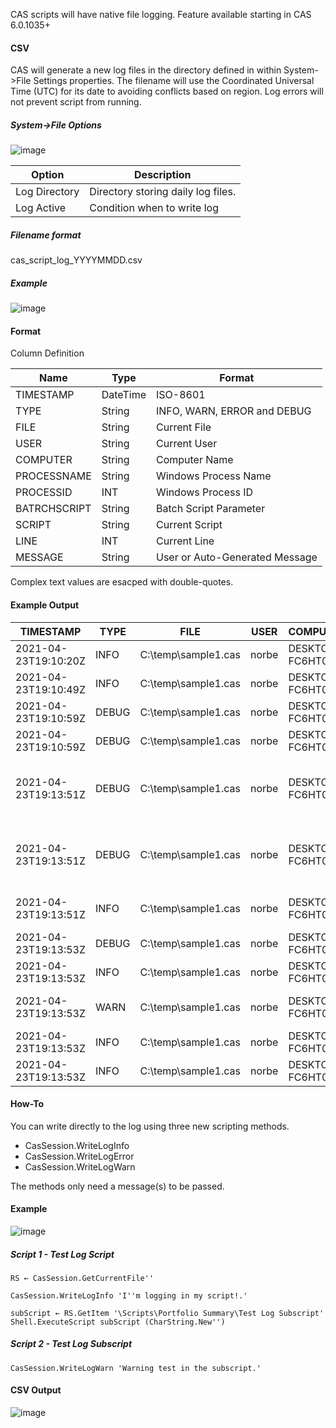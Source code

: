 CAS scripts will have native file logging.  Feature available starting in CAS 6.0.1035+  

#### CSV 

CAS will generate a new log files in the directory defined in within System->File Settings properties.  The filename will use the Coordinated Universal Time (UTC) for its date to avoiding conflicts based on region.  Log errors will not prevent script from running.  

##### System->File Options

![image](https://user-images.githubusercontent.com/5807754/115915373-dc88aa80-a438-11eb-81ba-129eb0b274cd.png)

Option | Description
--|--
Log Directory|Directory storing daily log files.
Log Active|Condition when to write log

##### Filename format
cas_script_log_YYYYMMDD.csv

##### Example
![image](https://user-images.githubusercontent.com/5807754/115907462-86af0500-a42e-11eb-871a-d03eb54399d7.png)

#### Format

Column Definition

Name|Type|Format
--|--|--
TIMESTAMP|DateTime|ISO-8601
TYPE|String|INFO, WARN, ERROR and DEBUG
FILE|String|Current File
USER|String|Current User
COMPUTER|String|Computer Name
PROCESSNAME|String|Windows Process Name
PROCESSID|INT|Windows Process ID
BATRCHSCRIPT|String|Batch Script Parameter
SCRIPT|String|Current Script
LINE|INT|Current Line
MESSAGE|String|User or Auto-Generated Message

Complex text values are esacped with double-quotes.

#### Example Output

TIMESTAMP|TYPE|FILE|USER|COMPUTER|PROCESSNAME|PROCESSID|BATCHSCRIPT|SCRIPT|LINE|MESSAGE
--|--|--|--|--|--|--|--|--|--|--
2021-04-23T19:10:20Z|INFO|C:\temp\sample1.cas|norbe|DESKTOP-FC6HT0G|dyalog|9068||Test Log Script||START
2021-04-23T19:10:49Z|INFO|C:\temp\sample1.cas|norbe|DESKTOP-FC6HT0G|dyalog|9068||Test Log Script||START
2021-04-23T19:10:59Z|DEBUG|C:\temp\sample1.cas|norbe|DESKTOP-FC6HT0G|dyalog|9068||Test Log Script|0|Records: 2661
2021-04-23T19:10:59Z|DEBUG|C:\temp\sample1.cas|norbe|DESKTOP-FC6HT0G|dyalog|9068||Test Log Script|0|Fields: 112
2021-04-23T19:13:51Z|DEBUG|C:\temp\sample1.cas|norbe|DESKTOP-FC6HT0G|dyalog|9068||Test Log Script|0|Object Type = RecordSet; Records: 2661
2021-04-23T19:13:51Z|DEBUG|C:\temp\sample1.cas|norbe|DESKTOP-FC6HT0G|dyalog|9068||Test Log Script|0|Object Type = RecordSet; Fields: 112
2021-04-23T19:13:51Z|INFO|C:\temp\sample1.cas|norbe|DESKTOP-FC6HT0G|dyalog|9068||Test Log Script|2|I'm logging in my script!.
2021-04-23T19:13:53Z|DEBUG|C:\temp\sample1.cas|norbe|DESKTOP-FC6HT0G|dyalog|9068||Test Log Script|4|
2021-04-23T19:13:53Z|INFO|C:\temp\sample1.cas|norbe|DESKTOP-FC6HT0G|dyalog|9068||Test Log Subscript||START
2021-04-23T19:13:53Z|WARN|C:\temp\sample1.cas|norbe|DESKTOP-FC6HT0G|dyalog|9068||Test Log Subscript|0|Warning test in the subscript.
2021-04-23T19:13:53Z|INFO|C:\temp\sample1.cas|norbe|DESKTOP-FC6HT0G|dyalog|9068||Test Log Subscript||SUCCESS
2021-04-23T19:13:53Z|INFO|C:\temp\sample1.cas|norbe|DESKTOP-FC6HT0G|dyalog|9068||Test Log Script||SUCCESS

#### How-To

You can write directly to the log using three new scripting methods.

- CasSession.WriteLogInfo
- CasSession.WriteLogError
- CasSession.WriteLogWarn

The methods only need a message(s) to be passed.

#### Example


![image](https://user-images.githubusercontent.com/5807754/115905198-60d43100-a42b-11eb-9bfc-4f6bb8941c8c.png)

##### Script 1 - Test Log Script

```apl
RS ← CasSession.GetCurrentFile''  
  
CasSession.WriteLogInfo 'I''m logging in my script!.'  
  
subScript ← RS.GetItem '\Scripts\Portfolio Summary\Test Log Subscript'  
Shell.ExecuteScript subScript (CharString.New'')
```

##### Script 2 - Test Log Subscript

```apl
CasSession.WriteLogWarn 'Warning test in the subscript.'
```

#### CSV Output

![image](https://user-images.githubusercontent.com/5807754/115905889-63835600-a42c-11eb-8cd2-8e5a92165c3c.png)

